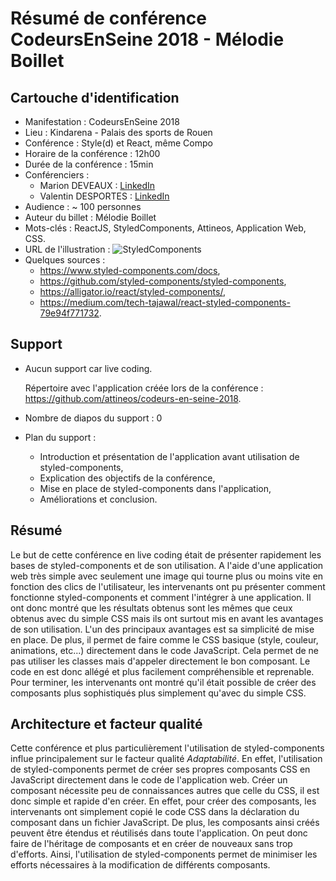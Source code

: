 # Résumé de conférence CodeursEnSeine 2018 - Mélodie Boillet

## Cartouche d'identification

 - Manifestation : CodeursEnSeine 2018
 - Lieu : Kindarena - Palais des sports de Rouen
 - Conférence : Style(d) et React, même Compo
 - Horaire de la conférence : 12h00
 - Durée de la conférence : 15min
 - Conférenciers :
   - Marion DEVEAUX : [LinkedIn](https://www.linkedin.com/in/marion-deveaux-a70107a0/)
   - Valentin DESPORTES : [LinkedIn](https://www.linkedin.com/in/valentin-desportes-38b6bba7)
 - Audience : ~ 100 personnes
 - Auteur du billet : Mélodie Boillet
 - Mots-clés : ReactJS, StyledComponents, Attineos, Application Web, CSS.
 - URL de l'illustration : ![StyledComponents](https://cdn-images-1.medium.com/max/2000/1*TO5cYT14YsCfR-j1xdp8lw.png)
 - Quelques sources : 
   * https://www.styled-components.com/docs,
   * https://github.com/styled-components/styled-components,
   * https://alligator.io/react/styled-components/,
   * https://medium.com/tech-tajawal/react-styled-components-79e94f771732.

## Support
 - Aucun support car live coding.
 
   Répertoire avec l'application créée lors de la conférence : https://github.com/attineos/codeurs-en-seine-2018.
 - Nombre de diapos du support : 0
 - Plan du support :
    * Introduction et présentation de l'application avant utilisation de styled-components,
    * Explication des objectifs de la conférence,
    * Mise en place de styled-components dans l'application,
    * Améliorations et conclusion.

## Résumé
Le but de cette conférence en live coding était de présenter rapidement les bases de styled-components et de son utilisation. A l'aide d'une application web très simple avec seulement une image qui tourne plus ou moins vite en fonction des clics de l'utilisateur, les intervenants ont pu présenter comment fonctionne styled-components et comment l'intégrer à une application.
Il ont donc montré que les résultats obtenus sont les mêmes que ceux obtenus avec du simple CSS mais ils ont surtout mis en avant les avantages de son utilisation. L'un des principaux avantages est sa simplicité de mise en place. De plus, il permet de faire comme le CSS basique (style, couleur, animations, etc...) directement dans le code JavaScript. Cela permet de ne pas utiliser les classes mais d'appeler directement le bon composant. Le code en est donc allégé et plus facilement compréhensible et reprenable. Pour terminer, les intervenants ont montré qu'il était possible de créer des composants plus sophistiqués plus simplement qu'avec du simple CSS.

## Architecture et facteur qualité
Cette conférence et plus particulièrement l'utilisation de styled-components influe principalement sur le facteur qualité _Adaptabilité_. En effet, l'utilisation de styled-components permet de créer ses propres composants CSS en JavaScript directement dans le code de l'application web. Créer un composant nécessite peu de connaissances autres que celle du CSS, il est donc simple et rapide d'en créer. En effet, pour créer des composants, les intervenants ont simplement copié le code CSS dans la déclaration du composant dans un fichier JavaScript. De plus, les composants ainsi créés peuvent être étendus et réutilisés dans toute l'application. On peut donc faire de l'héritage de composants et en créer de nouveaux sans trop d'efforts. Ainsi, l'utilisation de styled-components permet de minimiser les efforts nécessaires à la modification de différents composants.
